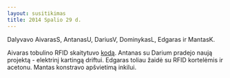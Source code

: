 ```yaml
---
layout: susitikimas
title: 2014 Spalio 29 d.
---
```

Dalyvavo AivarasS, AntanasU, DariusV, DominykasL, Edgaras ir MantasK.


Aivaras tobulino RFID skaitytuvo [kodą][rfid_reader].
Antanas su Darium pradejo naują projektą - elektrinį kartingą driftui.
Edgaras toliau žaidė su RFID kortelėmis ir acetonu.
Mantas konstravo apšvietimą inkilui.


[rfid_reader]:https://github.com/NFQ-Makers/rfid-reader/tree/master/source



